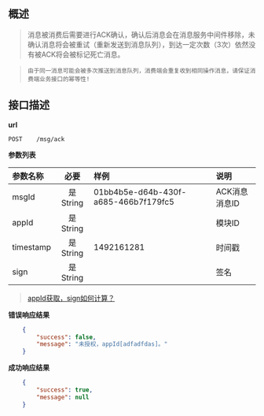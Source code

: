 ##   概述

> 消息被消费后需要进行ACK确认，确认后消息会在消息服务中间件移除，未确认消息将会被重试（重新发送到消息队列），到达一定次数（3次）依然没有被ACK将会被标记死亡消息。

> `由于同一消息可能会被多次推送到消息队列，消费端会重复收到相同操作消息，请保证消费端业务接口的幂等性!`

##   接口描述

**url**

```text
POST    /msg/ack
```

**参数列表**

| 参数名称   |    必要     | 样例                                  | 说明          |
|:----------|:----------:|:-------------------------------------|:-------------|
| msgId     | 是  String | 01bb4b5e-d64b-430f-a685-466b7f179fc5 | ACK消息消息ID |
| appId     | 是  String |                                      | 模块ID        |
| timestamp | 是  String | 1492161281                           | 时间戳        |
| sign      | 是  String |                                      | 签名          |

> [appId获取，sign如何计算？](modules/aukey-ecmq-server/sign_build)

**错误响应结果**

```json
    {
        "success": false,
        "message": "未授权，appId[adfadfdas]。"
    }
```

**成功响应结果**
```json
    {
        "success": true,
        "message": null
    }
```